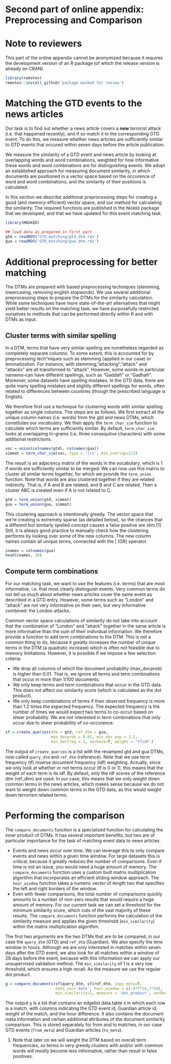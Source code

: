 Second part of online appendix: Preprocessing and Comparison
================

# Note to reviewers

This part of the online appendix cannot be anonymized because it
requires the development version of an R package (of which the release
version is already on CRAN).

``` r
library(remotes)
remotes::install_github('package masked for review')
```

# Matching the GTD events to the news articles

Our task is to find out whether a news article covers a **new**
terrorist attack (i.e. that happened recently), and if so match it to
the corresponding GTD event. To do this, we measure whether news
articles are sufficiently similar to GTD events that occured within
seven days before the article publication.

We measure the similarity of a GTD event and news article by looking at
overlapping words and word combinations, weighted for how informative
these words and word combinations are for distinguishing events. We
adopt an established approach for measuring document similarity, in
which documents are positioned in a vector space based on the occurence
of word and word combinations, and the similarity of their positions is
calculated.

In this section we describe additional preprocessing steps for creating
a good (and memory-efficient) vector space, and our method for
calculating the similarity. The required functions are published in the
`MASKED` package that we developed, and that we have updated for this
event matching task.

``` r
library(MASKED)
```

``` r
## load data as prepared in first part
gtd = readRDS('GTD_matching/gtd_dtm.rds')
gua = readRDS('GTD_matching/gua_dtm.rds')
```

# Additional preprocessing for better matching

The DTMs are prepared with based preprocessing techniques (stemming,
lowercasing, removing english stopwords). We use several additional
preprocessing steps to prepare the DTMs for the similarity calculation.
While some techniques have more state-of-the-art alternatives that might
yield better results on the matching task, we have purposefully
restricted ourselves to methods that can be performed directly within R
and with DTMs as input.

## Cluster terms with similar spelling

In a DTM, terms that have very similar spelling are nonetheless regarded
as completely separate columns. To some extent, this is accounted for by
preprocessing tech“niques such as stemming (applied in our case) or
lemmatization. For instance, with stemming,”attacking“,”attack" and
“attacks” are all transformed to “attack”. However, some words–in
particular namems–can have different spellings, such as “Gaddafi” or
“Gadhafi”. Moreover, some datasets have spelling mistakes. In the GTD
data, there are quite many spelling mistakes and slightly different
spellings for words, often related to differences between countries
(though the prescribed language is English).

We therefore first use a technique for clustering words with similar
spelling together as single columns. The steps are as follows. We first
extract all the unique column names (i.e. words) from the gtd and news
DTMs, which constitutes our *vocabulary*. We then apply the
`term_char_sim` function to calculate which terms are sufficiently
similar. By default, `term_char_sim` looks at overlapping tri-grams
(i.e. three consequtive characters) with some additional restrictions.

``` r
voc = union(colnames(gtd), colnames(gua))  
simmat = term_char_sim(voc, type = 'tri', min_overlap=2/3)
```

The result is an adjacency matrix of the words in the vocabulary, which
is 1 if words are sufficiently similar to be merged. We can now use this
matrix to cluster all similar terms together, for which we provide the
`term_union` function. Note that words are also clustered together if
they are related indirectly. That is, if A and B are related, and B and
C are related, Then a cluster ABC is created even if A is not related to
C.

``` r
gtd = term_union(gtd, simmat)               
gua = term_union(gua, simmat)               
```

This clustering approach is intentionally greedy. The vector space that
we’re creating is extremely sparse (as detailed below), so the chances
that a different but similarly spelled concept causes a false positive
are slim.\[1\] Still, it is always good practice to manually check how
the clustering performs by looking over some of the new columns. The new
column names contain all unique terms, connected with the | (OR)
operator.

``` r
cnames = colnames(gua)    
head(cnames, 20)    
```

## Compute term combinations

For our matching task, we want to use the features (i.e. terms) that are
most informative, i.e. that most clearly distinguish events. Very common
terms do not tell us much about whether news articles cover the same
event as described in a GTD entry. However, some terms such as “London”
and “attack” are not very informative on their own, but very informative
combined: the London attacks.

Common vector space calculations of similarity do not take into account
that the combination of “London” and “attack” together in the same
article is more informative than the sum of their individual
information. We therefore provide a function to add term combinations to
the DTM. This is not a common thing to do, because it greatly increases
the number of unique terms in the DTM (a quadratic increase) which is
often not feasible due to memory limitations. However, it is possible if
we impose a few selection criteria:

  - We drop all columns of which the document probability (max\_docprob)
    is higher than 0.01. That is, we ignore all terms and term
    combinations that occur in more than 1/100 documents.
  - We only keep terms and term combinations that occur in the GTD data.
    This does not affect our similarity score (which is calculated as
    the dot product).
  - We only keep combinations of terms if their observed frequency is
    more than 1.2 times the expected frequency. The expected frequency
    is the number of times we would expect two terms to co-occur based
    on sheer probability. We are not interested in term combinations
    that only occur due to sheer probability of co-occurence.

<!-- end list -->

``` r
sf = create_queries(dtm = gtd, ref_dtm = gua, 
                    max_docprob = 0.01, min_obs_exp = 1.2, 
                    min_docfreq = 1, verbose=T, weight = 'tfidf')
```

The output of `create_queries` is a list with the revamped gtd and gua
DTMs, now called `query_dtm` and `ref_dtm` (reference). Note that we use
term frequency (tf) inverse document frequency (idf) weighting.
Actually, since we only look at whether or not terms occur (tf is 0 or
1), this means that the weight of each term is its idf. By default, only
the idf scores of the reference dtm (ref\_dtm) are used. In our case,
this means that we only weight down common terms in the news articles,
which makes sense because we do not want to weight down common terms in
the GTD data, as this would weight down terrorism related terms.

# Performing the comparison

The `compare_documents` function is a specialized function for
calculating the inner product of DTMs. It has several important
benefits, but two are of particular importance for the task of matching
event data to news articles.

  - Events and news occur over time. We can leverage this to only
    compare events and news within a given time window. For large
    datasets this is critical, because it greatly reduces the number of
    comparisons. Even if time is not an issue, you would need a huge
    amount of memory. The `compare_documents` function uses a custom
    built matrix multiplication algorithm that incorporates an efficient
    sliding window approach. The `hour_window` function takes a numeric
    vector of length two that specifies the left and right borders of
    the window.
  - Even with fewer comparisons, the total number of comparisons quickly
    amounts to a number of non-zero results that would require a huge
    amount of memory. For our current task we can set a threshold for
    the minimum similarity score, which cuts of the vast majority of
    these results. The `compare_documents` function performs the
    calculation of the similarity measure and applies the given
    threshold (`min_similarity`) within the matrix multiplication
    algorithm.

The first two arguments are the two DTMs that are to be compared, in our
case the `query_dtm` (GTD) and `ref_dtm` (Guardian). We also specify the
time window in hours. Although we are only interested in matches within
seven days after the GTD event, we also look for all matches within a
window of 28 days before the event, because with this information we can
apply our unsupervised validation method. The `min_similarity` of 1 is a
very low threshold, which ensures a high recall. As the measure we use
the regular dot product.

``` r
g = compare_documents(sf$query_dtm, sf$ref_dtm, copy_meta=T, 
                      date_var='date', hour_window = c(-4*7*24,7*24), 
                      min_similarity=1, measure = 'dot_product', verbose=T)
```

The output `g` is a list that contains an edgelist data.table `d` in
which each row is a match, with columns indicating the GTD event id,
Guardian article id, weight of the match, and the hour difference. It
also contains the document meta information and certain additional
attributes of the document similarity comparison. This is stored
separately for from and to matches, in our case GTD events (`from_meta`)
and Guardian articles (`to_meta`).

1.  Note that later on we will weight the DTM based on overall term
    frequencies, so terms in very greedy clusters with and/or with
    common words will mostly become less informative, rather than result
    in false positives.
